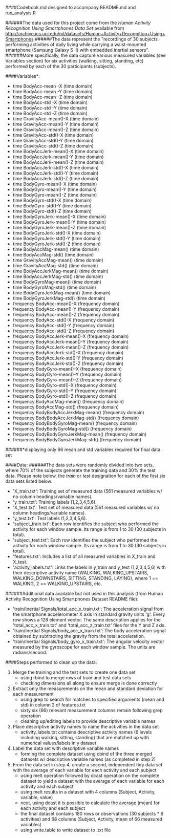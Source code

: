 ####Codebook.md designed to accompany README.md and run_analysis.R

######The data used for this project come from the *Human Activity Recognition Using Smartphones Data Set* available from http://archive.ics.uci.edu/ml/datasets/Human+Activity+Recognition+Using+Smartphones
######The data represent the "recordings of 30 subjects performing activities of daily living while carrying a waist-mounted smartphone (Samsung Galaxy S II) with embedded inertial sensors". 
######More specifically, the data capture various measured variables (see Variables section) for six activities (walking, sitting, standing, etc) performed by each of the 30 participants (subjects). 

####Variables*:
- time BodyAcc-mean -X (time domain)
- time BodyAcc-mean -Y (time domain)
- time BodyAcc-mean -Z (time domain)
- time BodyAcc-std -X (time domain)
- time BodyAcc-std -Y (time domain)
- time BodyAcc-std -Z (time domain)
- time GravityAcc-mean()-X (time domain)
- time GravityAcc-mean()-Y (time domain)
- time GravityAcc-mean()-Z (time domain)
- time GravityAcc-std()-X (time domain)
- time GravityAcc-std()-Y (time domain)
- time GravityAcc-std()-Z (time domain)
- time BodyAccJerk-mean()-X (time domain)
- time BodyAccJerk-mean()-Y (time domain)
- time BodyAccJerk-mean()-Z (time domain)
- time BodyAccJerk-std()-X (time domain)
- time BodyAccJerk-std()-Y (time domain)
- time BodyAccJerk-std()-Z (time domain)
- time BodyGyro-mean()-X (time domain)
- time BodyGyro-mean()-Y (time domain)
- time BodyGyro-mean()-Z (time domain)
- time BodyGyro-std()-X (time domain)
- time BodyGyro-std()-Y (time domain)
- time BodyGyro-std()-Z (time domain)
- time BodyGyroJerk-mean()-X (time domain)
- time BodyGyroJerk-mean()-Y (time domain)
- time BodyGyroJerk-mean()-Z (time domain)
- time BodyGyroJerk-std()-X (time domain)
- time BodyGyroJerk-std()-Y (time domain)
- time BodyGyroJerk-std()-Z (time domain)
- time BodyAccMag-mean() (time domain)
- time BodyAccMag-std() (time domain)
- time GravityAccMag-mean() (time domain)
- time GravityAccMag-std() (time domain)
- time BodyAccJerkMag-mean() (time domain)
- time BodyAccJerkMag-std() (time domain)
- time BodyGyroMag-mean() (time domain)
- time BodyGyroMag-std() (time domain)
- time BodyGyroJerkMag-mean() (time domain)
- time BodyGyroJerkMag-std() (time domain)
- frequency BodyAcc-mean()-X (frequency domain)
- frequency BodyAcc-mean()-Y (frequency domain)
- frequency BodyAcc-mean()-Z (frequency domain)
- frequency BodyAcc-std()-X (frequency domain)
- frequency BodyAcc-std()-Y (frequency domain)
- frequency BodyAcc-std()-Z (frequency domain)
- frequency BodyAccJerk-mean()-X (frequency domain)
- frequency BodyAccJerk-mean()-Y (frequency domain)
- frequency BodyAccJerk-mean()-Z (frequency domain)
- frequency BodyAccJerk-std()-X (frequency domain)
- frequency BodyAccJerk-std()-Y (frequency domain)
- frequency BodyAccJerk-std()-Z (frequency domain)
- frequency BodyGyro-mean()-X (frequency domain)
- frequency BodyGyro-mean()-Y (frequency domain)
- frequency BodyGyro-mean()-Z (frequency domain)
- frequency BodyGyro-std()-X (frequency domain)
- frequency BodyGyro-std()-Y (frequency domain)
- frequency BodyGyro-std()-Z (frequency domain)
- frequency BodyAccMag-mean() (frequency domain)
- frequency BodyAccMag-std() (frequency domain)
- frequency BodyBodyAccJerkMag-mean() (frequency domain)
- frequency BodyBodyAccJerkMag-std() (frequency domain)
- frequency BodyBodyGyroMag-mean() (frequency domain)
- frequency BodyBodyGyroMag-std() (frequency domain)
- frequency BodyBodyGyroJerkMag-mean() (frequency domain)
- frequency BodyBodyGyroJerkMag-std() (frequency domain)

######*displaying only 66 mean and std variables required for final data set 

####Data:
######The data sets were randomly divided into two sets, where 70% of the subjects generate the training data and 30% the test data.  Please note below, the *train* or *test* designation for each of the first six data sets listed below.
- 'X_train.txt': Training set of measured data (561 measured variables w/ no column headings/variable names).
- 'y_train.txt': Training labels (1,2,3,4,5,6).
- 'X_test.txt': Test set of measured data (561 measured variables w/ no column headings/variable names).
- 'y_test.txt': Test labels (1,2,3,4,5,6).
- 'subject_train.txt': Each row identifies the subject who performed the activity for each window sample. Its range is from 1 to 30 (30 subjects in total). 
- 'subject_test.txt': Each row identifies the subject who performed the activity for each window sample. Its range is from 1 to 30 (30 subjects in total). 
- 'features.txt': Includes a list of all measured variables in X_train and X_test.
- 'activity_labels.txt': Links the labels in y_train and y_test (1,2,3,4,5,6) with their descriptive activity name (WALKING, WALKING_UPSTAIRS, WALKING_DOWNSTAIRS, SITTING, STANDING, LAYING), where 1 == WALKING, 2 == WALKING_UPSTAIRS, etc.

######Additional data available but not used in this analysis (from Human Activity Recognition Using Smartphones Dataset README file):
- 'train/Inertial Signals/total_acc_x_train.txt': The acceleration signal from the smartphone accelerometer X axis in standard gravity units 'g'. Every row shows a 128 element vector. The same description applies for the 'total_acc_x_train.txt' and 'total_acc_z_train.txt' files for the Y and Z axis. 
- 'train/Inertial Signals/body_acc_x_train.txt': The body acceleration signal obtained by subtracting the gravity from the total acceleration. 
- 'train/Inertial Signals/body_gyro_x_train.txt': The angular velocity vector measured by the gyroscope for each window sample. The units are radians/second. 



####Steps performed to clean up the data:
1. Merge the training and the test sets to create one data set 
      - using rbind to merge rows of train and test data sets 
      - checking dimensions all along to ensure merge is done correctly
2. Extract only the measurements on the mean and standard deviation for each measurement
      - using grep to search for matches to specified arguments (mean and std) in column 2 of features.txt
      - sixty six (66) relevant measurement columns remain following grep operation 
      - cleaning up/editing labels to provide descriptive variable names
3. Place descriptive activity names to name the activities in the data set 
      - activity_labels.txt contains descriptive activity names (6 levels including walking, sitting, standing) that are matched up with numerical values/labels in y dataset
4. Label the data set with descriptive variable names 
      - forming the complete dataset using cbind of the three merged datasets w/ descriptive variable names (as completed in step 2)
5. From the data set in step 4, create a second, independent tidy data set with the average of each variable for each activity and each subject 
      - using melt operation followed by dcast operation on the complete dataset to yield a dataset with the average of each variable for each activity and each subject
      - using melt results in a dataset with 4 columns (Subject, Activity, variable, value)
      - next, using dcast it is possible to calculate the average (mean) for each activity and each subject
      - the final dataset contains 180 rows or observations (30 subjects * 6 activities) and 68 columns (Subject, Activity, mean of 66 measured variables)
      - using write.table to write dataset to .txt file
